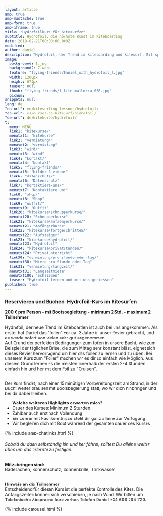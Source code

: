 ```yaml
---
layout: article
amp: true
amp-mustache: true
amp-form: true
amp-iframe: true
title: "Hydrofoilkurs für Kitesurfer"
subtitle: Hydrofoil, die höchste Kunst im Kiteboarding
date: 2019-02-21T00:00:00.000Z
modified: 
author: daniel
description: "Hydrofoil, der Trend im kiteboarding und kitesurf. Mit speziellem Board, kurzem Mast und Begleitung durch Boot sehr schnell zu lernen"
image: 
  background: 1.jpg
  background2: 7.webp
  feature: "flying-friends/Daniel_with_hydrofoil_l.jpg"
  width: 1200px
  height: 675px
  teaser: null
  thumb: "flying-friends/l_kite-mallorca_038.jpg"
  picnum: 
snippets: null
lang: de
"en-url": en/kitesurfing-lessons/hydrofoil/
"es-url": es/cursos-de-kitesurf/hidrofoil/
"de-url": de/kitekurse/hydrofoil/
t: 
  menu: MENÜ
  link1: "kitekurse/"
  menutxt1: "kitekurse"
  link2: "vermietung/"
  menutxt2: "vermietung"
  link3: "wind/"
  menutxt3: "wind"
  link4: "kontakt/"
  menutxt4: "kontakt"
  link5: "flying-friends/"
  menutxt5: "bilder & videos"
  link6: "datenschutz/"
  menutxt6: "Datenschutz"
  link7: "kontaktiere-uns/"
  menutxt7: "Kontaktiere uns"
  link8: "shop/"
  menutxt8: "Shop"
  link9: "outfit/"
  menutxt9: "Outfit"
  link20: "kitekurse/schnupperkurse/"
  menutxt20: "Schnupperkurse"
  link21: "kitekurse/anfaengerkurse/"
  menutxt21: "Anfängerkurse"
  link22: "kitekurse/fortgeschritten/"
  menutxt22: "Aufsteiger"
  link23: "kitekurse/hydrofoil/"
  menutxt23: "Hydrofoil"
  link24: "kitekurse/privatstunden/"
  menutxt24: "Privatunterricht"
  link30: "vermietung/pro-stunde-oder-tag/"
  menutxt30: "Miete pro Stunde oder Tag"
  link31: "vermietung/langzeit/"
  menutxt31: "Langzeitmiete"
  menutxt100: "Schließen"
  teaser: "Hydrofoil lernen und mit uns geniessen"
published: true
---
```


<h3>Reservieren und Buchen: Hydrofoil-Kurs im Kitesurfen</h3>
 
<strong>200 € pro Person - mit Bootsbegleitung - minimum 2 Std. - maximum 2 Teilnehmer</strong><br><br>
<span>Hydrofoil, der neue Trend im Kiteboarden ist auch bei uns angekommen. Als erster hat Daniel das "foilen" vor ca. 3 Jahre in unser Revier gebracht, und es wurde sofort von vielen sehr gut angenommen.<br>
Auf Grund der perfekten Bedingungen zum foilen in unsere Bucht, wie zum Beispiel der täglichen Brise, die zum Mittag sehr konstant bläst, eignet sich dieses Revier hervorragend um hier das foilen zu lernen und zu üben. 
Bei unserem Kurs zum "Foiler" machen wir es dir so einfach wie Möglich. Aus diesem Grund lernen es die meisten innerhalb der ersten 2-4 Stunden einfach hin und her mit dem Foil zu "Cruisen".<br><br>

Der Kurs findet, nach einer 15 minütigen Vorbereitungszeit am Strand, in der Bucht weiter draußen mit Bootsbegleitung statt, wo wir dich hinbringen und bei dir dabei bleiben.</span>
<div class="item">

<ul title="Weitere Highlights bei diesem Kurs"><strong>Welche weiteren Highlights erwarten mich?</strong>
  <li>Dauer des Kurses: Minimum 2 Stunden.</li>
  <li>Zahlbar auch erst nach Vollendung</li>
  <li>Ein Lehrer mit Fachkenntnisse steht dir ganz alleine zur Verfügung.</li>
  <li>Wir begleiten dich mit Boot während der gesamten dauer des Kurses</li>
</ul>
</div>
{% include amp-chatlinks.html %}
<H6>
Sobald du dann selbständig hin und her fährst, solltest Du alleine weiter üben um das erlernte zu festigen.</H6>
<span><strong>Mitzubringen sind:</strong><br>
Badesachen, Sonnenschutz, Sonnenbrille, Trinkwasser</span><br><br>

<span><strong>Hinweis an die Teilnehmer</strong><br>
Entscheidend für diesen Kurs ist die perfekte Kontrolle des Kites.
Die Anfangszeiten können sich verschieben, je nach Wind. Wir bitten um Telefonische Absprache kurz vorher. Telefon Daniel +34 696 264 729.</span>


{% include carousel.html %}


